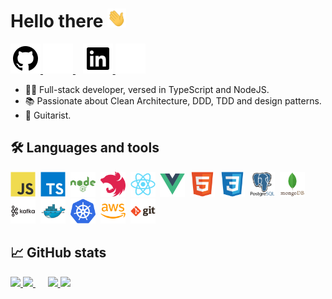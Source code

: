 <h1>Hello there <img src="./assets/wave.gif" width="30px" height="30px"></h1>

<p>
    <a href="https://github.com/borjanebbal#gh-light-mode-only">
        <img src="./assets/light-mode/github.svg" />
    </a>
    <a href="https://github.com/borjanebbal#gh-dark-mode-only">
        <img src="./assets/dark-mode/github.svg" />
    </a>
    &nbsp;&nbsp;
    <a href="https://www.linkedin.com/in/borjanebbal#gh-light-mode-only">
        <img src="./assets/light-mode/linkedin.svg" />
    </a>
    <a href="https://www.linkedin.com/in/borjanebbal#gh-dark-mode-only">
        <img src="./assets/dark-mode/linkedin.svg" />
    </a>
</p>

- 👨‍💻 Full-stack developer, versed in TypeScript and NodeJS.
- 📚 Passionate about Clean Architecture, DDD, TDD and design patterns.
- 🎸 Guitarist.

## 🛠 Languages and tools

<div>
  <img src="https://github.com/devicons/devicon/blob/master/icons/javascript/javascript-original.svg" title="JavaScript" alt="JavaScript" width="40" height="40"/>&nbsp;
  <img src="https://github.com/devicons/devicon/blob/master/icons/typescript/typescript-original.svg" title="TypeScript" alt="TypeScript" width="40" height="40"/>&nbsp;
  <img src="https://github.com/devicons/devicon/blob/master/icons/nodejs/nodejs-plain-wordmark.svg" title="NodeJS" alt="NodeJS" width="40" height="40"/>&nbsp;
  <img src="https://github.com/devicons/devicon/blob/master/icons/nestjs/nestjs-original.svg" title="NestJS" alt="NestJS" width="40" height="40"/>&nbsp;
  <img src="https://github.com/devicons/devicon/blob/master/icons/react/react-original.svg" title="React" alt="React" width="40" height="40"/>&nbsp;
  <img src="https://github.com/devicons/devicon/blob/master/icons/vuejs/vuejs-original.svg" title="Vue" alt="Vue" width="40" height="40"/>&nbsp;
  <img src="https://github.com/devicons/devicon/blob/master/icons/html5/html5-original.svg" title="HTML5" alt="HTML5" width="40" height="40"/>&nbsp;
  <img src="https://github.com/devicons/devicon/blob/master/icons/css3/css3-original.svg"  title="CSS3" alt="CSS3" width="40" height="40"/>&nbsp;
  <img src="https://github.com/devicons/devicon/blob/master/icons/postgresql/postgresql-original-wordmark.svg" title="PostgreSQL"  alt="PostgreSQL" width="40" height="40"/>&nbsp;
  <img src="https://github.com/devicons/devicon/blob/master/icons/mongodb/mongodb-original-wordmark.svg" title="MongoDB"  alt="MongoDB" width="40" height="40"/>&nbsp;
  <img src="https://github.com/devicons/devicon/blob/master/icons/apachekafka/apachekafka-original-wordmark.svg" title="Apache Kafka" alt="Apache Kafka" width="40" height="40"/>&nbsp;
  <img src="https://github.com/devicons/devicon/blob/master/icons/docker/docker-original.svg" title="Docker" alt="Docker" width="40" height="40"/>&nbsp;
  <img src="https://github.com/devicons/devicon/blob/master/icons/kubernetes/kubernetes-plain.svg" title="Kubernetes" alt="Kubernetes" width="40" height="40"/>&nbsp;
  <img src="https://github.com/devicons/devicon/blob/master/icons/amazonwebservices/amazonwebservices-plain-wordmark.svg" title="AWS" alt="AWS" width="40" height="40"/>&nbsp;
  <img src="https://github.com/devicons/devicon/blob/master/icons/git/git-original-wordmark.svg" title="Git" **alt="Git" width="40" height="40"/>
</div>

## 📈 GitHub stats

<p float="left">
    <a href="https://github.com/borjanebbal#gh-light-mode-only">
        <img src="https://github-readme-stats-mocha-nu-53.vercel.app/api?username=borjanebbal&count_private=true&show_icons=true" height="160px" />
    </a>
    <a href="https://github.com/borjanebbal#gh-dark-mode-only">
        <img src="https://github-readme-stats-mocha-nu-53.vercel.app/api?username=borjanebbal&count_private=true&show_icons=true&theme=discord_old_blurple" height="160px" />
    </a>
    &nbsp;&nbsp;&nbsp;&nbsp;
    <a href="https://github.com/borjanebbal#gh-light-mode-only">
        <img src="https://github-readme-stats-mocha-nu-53.vercel.app/api/top-langs/?username=borjanebbal&hide_progress=true" height="130px" />
    </a>
    <a href="https://github.com/borjanebbal#gh-dark-mode-only">
        <img src="https://github-readme-stats-mocha-nu-53.vercel.app/api/top-langs/?username=borjanebbal&hide_progress=true&theme=discord_old_blurple" height="128px" />
    </a>
</p>
